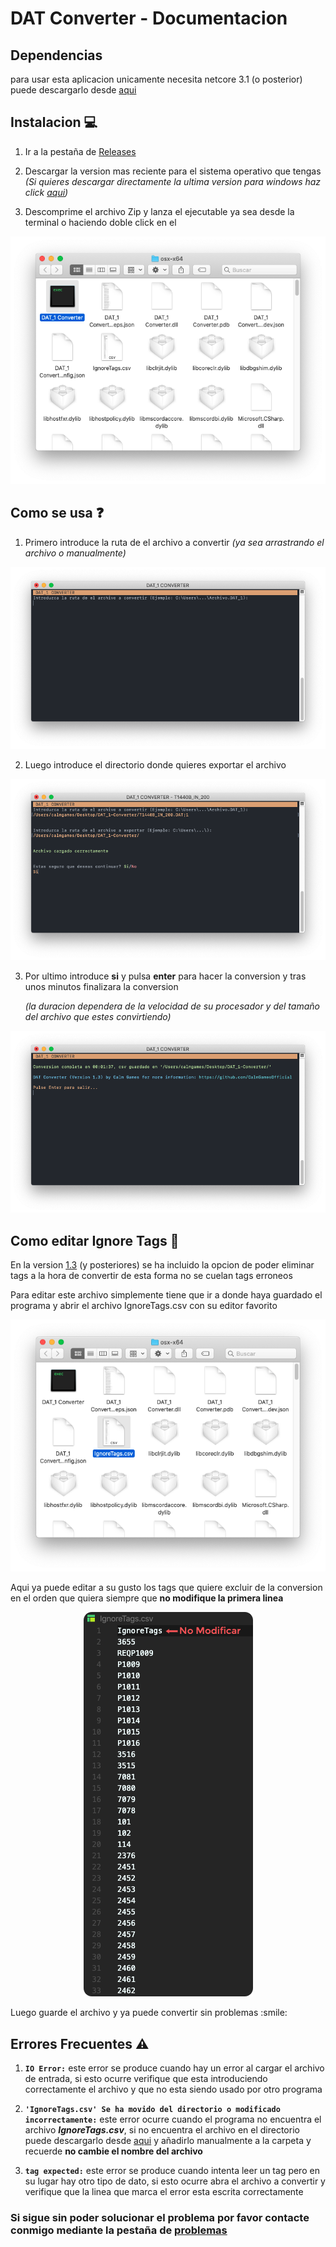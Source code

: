 # DAT Converter - Documentacion

## Dependencias
para usar esta aplicacion unicamente necesita netcore 3.1 (o posterior) puede descargarlo desde [aqui](https://dotnet.microsoft.com/download/dotnet-core/3.1)

## Instalacion :computer:
1. Ir a la pestaña de [Releases](https://github.com/CalmGamesOfficial/DAT-Converter/releases)

2. Descargar la version mas reciente para el sistema operativo que tengas
 _(Si quieres descargar directamente la ultima version para windows haz click [aqui](https://github.com/CalmGamesOfficial/DAT-Converter/releases/download/1.4/Windows.zip))_

3. Descomprime el archivo Zip y lanza el ejecutable ya sea desde la terminal o haciendo doble click en el
<p align="left"> <img alt="instalacion" src="readme-images/Instalacion.png"> <p/>

## Como se usa :question:
1. Primero introduce la ruta de el archivo a convertir _(ya sea arrastrando el archivo o manualmente)_ 
<p align="left"> <img alt="como se usa" src="readme-images/ComoSeUsa1.png"> <p/>

2. Luego introduce el directorio donde quieres exportar el archivo
<p align="left"> <img alt="como se usa" src="readme-images/ComoSeUsa2.png"> <p/>

3. Por ultimo introduce **si** y pulsa **enter** para hacer la conversion y tras unos minutos finalizara la conversion

    _(la duracion dependera de la velocidad de su procesador y del tamaño del archivo que estes  convirtiendo)_
<p align="left"> <img alt="como se usa" src="readme-images/ComoSeUsa5.png"> <p/>




## Como editar Ignore Tags :pencil:
En la version [1.3](https://github.com/CalmGamesOfficial/DAT-Converter/releases/tag/1.4) (y posteriores) se ha incluido la opcion de poder eliminar tags a la hora de convertir de esta forma no se cuelan tags erroneos

Para editar este archivo simplemente tiene que ir a donde haya guardado el programa y abrir el archivo IgnoreTags.csv con su editor favorito
<p align="left"> <img alt="como editar IgnoreTags" src="readme-images/ComoEditarIgnoreTags1.png"> <p/>

Aqui ya puede editar a su gusto los tags que quiere excluir de la conversion en el orden que quiera siempre que __no modifique la primera linea__
<p align="center"> <img alt="como editar IgnoreTags" src="readme-images/ComoEditarIgnoreTags2Black.png"> <p/>
Luego guarde el archivo y ya puede convertir sin problemas :smile:

## Errores Frecuentes :warning:

1. __``IO Error:``__ este error se produce cuando hay un error al cargar el archivo de entrada, si esto ocurre verifique que esta introduciendo correctamente el archivo y que no esta siendo usado por otro programa

2. __``'IgnoreTags.csv' Se ha movido del directorio o modificado incorrectamente:``__ este error ocurre cuando el programa no encuentra el archivo __*IgnoreTags.csv*__, si no encuentra el archivo en el directorio puede descargarlo desde [aqui](https://github.com/CalmGamesOfficial/DAT-Converter/releases/download/1.3/IgnoreTags.csv) y añadirlo manualmente a la carpeta y recuerde __no cambie el nombre del archivo__

3. __``tag expected:``__ este error se produce cuando intenta leer un tag pero en su lugar hay otro tipo de dato, si esto ocurre abra el archivo a convertir y verifique que la linea que marca el error esta escrita correctamente

### Si sigue sin poder solucionar el problema por favor contacte conmigo mediante la pestaña de [problemas](https://github.com/CalmGamesOfficial/DAT-Converter/issues)